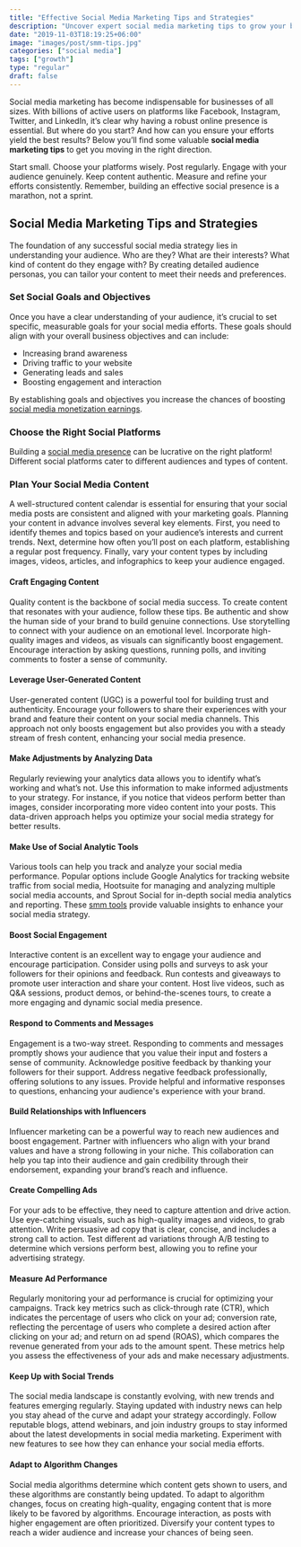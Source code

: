 ```yaml
---
title: "Effective Social Media Marketing Tips and Strategies"
description: "Uncover expert social media marketing tips to grow your brand online. Learn how to boost engagement, increase visibility, and drive ROI across all major platforms."
date: "2019-11-03T18:19:25+06:00"
image: "images/post/smm-tips.jpg"
categories: ["social media"]
tags: ["growth"]
type: "regular"
draft: false
---
```


Social media marketing has become indispensable for businesses of all sizes. With billions of active users on platforms like Facebook, Instagram, Twitter, and LinkedIn, it’s clear why having a robust online presence is essential. But where do you start? And how can you ensure your efforts yield the best results? Below you’ll find some valuable **social media marketing tips** to get you moving in the right direction.

Start small. Choose your platforms wisely. Post regularly. Engage with your audience genuinely. Keep content authentic. Measure and refine your efforts consistently. Remember, building an effective social presence is a marathon, not a sprint.

## Social Media Marketing Tips and Strategies

The foundation of any successful social media strategy lies in understanding your audience. Who are they? What are their interests? What kind of content do they engage with? By creating detailed audience personas, you can tailor your content to meet their needs and preferences.

### Set Social Goals and Objectives

Once you have a clear understanding of your audience, it’s crucial to set specific, measurable goals for your social media efforts. These goals should align with your overall business objectives and can include:

- Increasing brand awareness
- Driving traffic to your website
- Generating leads and sales
- Boosting engagement and interaction

By establishing goals and objectives you increase the chances of boosting [social media monetization earnings](/blog/social-media-monetization/).

### Choose the Right Social Platforms

Building a [social media presence](/blog/building-a-social-media-presence/) can be lucrative on the right platform! Different social platforms cater to different audiences and types of content.

### Plan Your Social Media Content

A well-structured content calendar is essential for ensuring that your social media posts are consistent and aligned with your marketing goals. Planning your content in advance involves several key elements. First, you need to identify themes and topics based on your audience’s interests and current trends. Next, determine how often you’ll post on each platform, establishing a regular post frequency. Finally, vary your content types by including images, videos, articles, and infographics to keep your audience engaged.

#### Craft Engaging Content

Quality content is the backbone of social media success. To create content that resonates with your audience, follow these tips. Be authentic and show the human side of your brand to build genuine connections. Use storytelling to connect with your audience on an emotional level. Incorporate high-quality images and videos, as visuals can significantly boost engagement. Encourage interaction by asking questions, running polls, and inviting comments to foster a sense of community.

#### Leverage User-Generated Content

User-generated content (UGC) is a powerful tool for building trust and authenticity. Encourage your followers to share their experiences with your brand and feature their content on your social media channels. This approach not only boosts engagement but also provides you with a steady stream of fresh content, enhancing your social media presence.

#### Make Adjustments by Analyzing Data

Regularly reviewing your analytics data allows you to identify what’s working and what’s not. Use this information to make informed adjustments to your strategy. For instance, if you notice that videos perform better than images, consider incorporating more video content into your posts. This data-driven approach helps you optimize your social media strategy for better results.

#### Make Use of Social Analytic Tools

Various tools can help you track and analyze your social media performance. Popular options include Google Analytics for tracking website traffic from social media, Hootsuite for managing and analyzing multiple social media accounts, and Sprout Social for in-depth social media analytics and reporting. These [smm tools](/blog/top-social-media-tools/) provide valuable insights to enhance your social media strategy.

#### Boost Social Engagement

Interactive content is an excellent way to engage your audience and encourage participation. Consider using polls and surveys to ask your followers for their opinions and feedback. Run contests and giveaways to promote user interaction and share your content. Host live videos, such as Q&A sessions, product demos, or behind-the-scenes tours, to create a more engaging and dynamic social media presence.

#### Respond to Comments and Messages

Engagement is a two-way street. Responding to comments and messages promptly shows your audience that you value their input and fosters a sense of community. Acknowledge positive feedback by thanking your followers for their support. Address negative feedback professionally, offering solutions to any issues. Provide helpful and informative responses to questions, enhancing your audience's experience with your brand.

#### Build Relationships with Influencers

Influencer marketing can be a powerful way to reach new audiences and boost engagement. Partner with influencers who align with your brand values and have a strong following in your niche. This collaboration can help you tap into their audience and gain credibility through their endorsement, expanding your brand’s reach and influence.

#### Create Compelling Ads

For your ads to be effective, they need to capture attention and drive action. Use eye-catching visuals, such as high-quality images and videos, to grab attention. Write persuasive ad copy that is clear, concise, and includes a strong call to action. Test different ad variations through A/B testing to determine which versions perform best, allowing you to refine your advertising strategy.

#### Measure Ad Performance

Regularly monitoring your ad performance is crucial for optimizing your campaigns. Track key metrics such as click-through rate (CTR), which indicates the percentage of users who click on your ad; conversion rate, reflecting the percentage of users who complete a desired action after clicking on your ad; and return on ad spend (ROAS), which compares the revenue generated from your ads to the amount spent. These metrics help you assess the effectiveness of your ads and make necessary adjustments.

#### Keep Up with Social Trends

The social media landscape is constantly evolving, with new trends and features emerging regularly. Staying updated with industry news can help you stay ahead of the curve and adapt your strategy accordingly. Follow reputable blogs, attend webinars, and join industry groups to stay informed about the latest developments in social media marketing. Experiment with new features to see how they can enhance your social media efforts.

#### Adapt to Algorithm Changes

Social media algorithms determine which content gets shown to users, and these algorithms are constantly being updated. To adapt to algorithm changes, focus on creating high-quality, engaging content that is more likely to be favored by algorithms. Encourage interaction, as posts with higher engagement are often prioritized. Diversify your content types to reach a wider audience and increase your chances of being seen.
